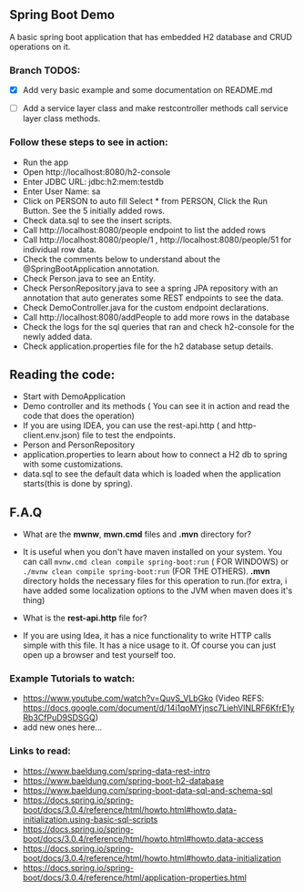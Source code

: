 ## Spring Boot Demo

A basic spring boot application that has embedded H2 database and CRUD operations on it.


### Branch TODOS: 
- [x] Add very basic example and some documentation on README.md
- [ ] Add a service layer class and make restcontroller methods call service layer class methods. 




### Follow these steps to see in action:

- Run the app
- Open http://localhost:8080/h2-console
- Enter JDBC URL: jdbc:h2:mem:testdb
- Enter User Name: sa
- Click on PERSON to auto fill Select * from PERSON, Click the Run Button. See the 5 initially added rows.
- Check data.sql to see the insert scripts.
- Call http://localhost:8080/people endpoint to list the added rows
- Call http://localhost:8080/people/1 , http://localhost:8080/people/51 for individual row data.
- Check the comments below to understand about the @SpringBootApplication annotation.
- Check Person.java to see an Entity.
- Check PersonRepository.java to see a spring JPA repository with an annotation that auto generates some REST endpoints
  to see the data.
- Check DemoController.java for the custom endpoint declarations.
- Call http://localhost:8080/addPeople to add more rows in the database
- Check the logs for the sql queries that ran and check h2-console for the newly added data.
- Check application.properties file for the h2 database setup details.

## Reading the code:

- Start with DemoApplication
- Demo controller and its methods ( You can see it in action and read the code that does the operation)
- If you are using IDEA, you can use the rest-api.http ( and http-client.env.json) file to test the endpoints.
- Person and PersonRepository
- application.properties to learn about how to connect a H2 db to spring with some customizations.
- data.sql to see the default data which is loaded when the application starts(this is done by spring).

## F.A.Q

- What are the **mwnw**, **mwn.cmd** files and **.mvn** directory for?

+ It is useful when you don't have maven installed on your system. You can call `mvnw.cmd clean compile spring-boot:run` (
  FOR WINDOWS) or `./mvnw clean compile spring-boot:run` (FOR THE OTHERS). **.mvn** directory holds the necessary files for
  this operation to run.(for extra, i have added some localization options to the JVM when maven does it's thing)

- What is the **rest-api.http** file for?

+ If you are using Idea, it has a nice functionality to write HTTP calls simple with this file. It has a nice usage to
  it. Of course you can just open up a browser and test yourself too.

### Example Tutorials to watch:

- https://www.youtube.com/watch?v=QuvS_VLbGko (Video
  REFS: https://docs.google.com/document/d/14i1qoMYjnsc7LiehVlNLRF6KfrE1yRb3CfPuD9SDSGQ)
- add new ones here...

### Links to read:

- https://www.baeldung.com/spring-data-rest-intro
- https://www.baeldung.com/spring-boot-h2-database
- https://www.baeldung.com/spring-boot-data-sql-and-schema-sql
- https://docs.spring.io/spring-boot/docs/3.0.4/reference/html/howto.html#howto.data-initialization.using-basic-sql-scripts
- https://docs.spring.io/spring-boot/docs/3.0.4/reference/html/howto.html#howto.data-access
- https://docs.spring.io/spring-boot/docs/3.0.4/reference/html/howto.html#howto.data-initialization
- https://docs.spring.io/spring-boot/docs/3.0.4/reference/html/application-properties.html
